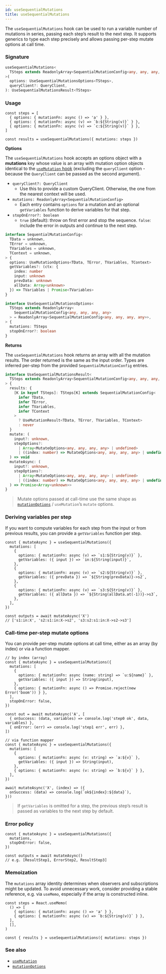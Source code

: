 ```yaml
---
id: useSequentialMutations
title: useSequentialMutations
---
```


The `useSequentialMutations` hook can be used to run a variable number of mutations in series, passing each step’s result to the next step. It supports generics to type each step precisely and allows passing per-step mutate options at call time.

### Signature

```ts
useSequentialMutations<
  TSteps extends ReadonlyArray<SequentialMutationConfig<any, any, any, any>>
>(
  options: UseSequentialMutationsOptions<TSteps>,
  queryClient?: QueryClient,
): UseSequentialMutationsResult<TSteps>
```

### Usage

```tsx
const steps = [
  { options: { mutationFn: async () => 'a' } },
  { options: { mutationFn: async (v) => `b:${String(v)}` } },
  { options: { mutationFn: async (v) => `c:${String(v)}` } },
]

const results = useSequentialMutations({ mutations: steps })
```

**Options**

The `useSequentialMutations` hook accepts an options object with a **mutations** key whose value is an array with mutation option objects identical to the [`useMutation` hook](../useMutation.md) (excluding the `queryClient` option - because the `QueryClient` can be passed as the second argument).

- `queryClient?: QueryClient`
  - Use this to provide a custom QueryClient. Otherwise, the one from the nearest context will be used.
- `mutations: ReadonlyArray<SequentialMutationConfig>`
  - Each entry contains `options` for a mutation and an optional `getVariables` function to derive variables for that step.
- `stopOnError?: boolean`
  - `true` (default): throw on first error and stop the sequence. `false`: include the error in outputs and continue to the next step.

```ts
interface SequentialMutationConfig<
  TData = unknown,
  TError = unknown,
  TVariables = unknown,
  TContext = unknown,
> {
  options: UseMutationOptions<TData, TError, TVariables, TContext>
  getVariables?: (ctx: {
    index: number
    input: unknown
    prevData: unknown
    allData: Array<unknown>
  }) => TVariables | Promise<TVariables>
}

interface UseSequentialMutationsOptions<
  TSteps extends ReadonlyArray<
    SequentialMutationConfig<any, any, any, any>
  > = ReadonlyArray<SequentialMutationConfig<any, any, any, any>>,
> {
  mutations: TSteps
  stopOnError?: boolean
}
```

**Returns**

The `useSequentialMutations` hook returns an array with all the mutation results. The order returned is the same as the input order. Types are inferred per-step from the provided `SequentialMutationConfig` entries.

```ts
interface UseSequentialMutationsResult<
  TSteps extends ReadonlyArray<SequentialMutationConfig<any, any, any, any>>
> {
  results: {
    [K in keyof TSteps]: TSteps[K] extends SequentialMutationConfig<
      infer TData,
      infer TError,
      infer TVariables,
      infer TContext
    >
      ? UseMutationResult<TData, TError, TVariables, TContext>
      : never
  }
  mutate: (
    input?: unknown,
    stepOptions?:
      | Array<MutateOptions<any, any, any, any> | undefined>
      | ((index: number) => MutateOptions<any, any, any, any> | undefined),
  ) => void
  mutateAsync: (
    input?: unknown,
    stepOptions?:
      | Array<MutateOptions<any, any, any, any> | undefined>
      | ((index: number) => MutateOptions<any, any, any, any> | undefined),
  ) => Promise<Array<unknown>>
}
```

> Mutate options passed at call-time use the same shape as [`mutationOptions`](./mutationOptions.md) / `useMutation`’s `mutate` options.

### Deriving variables per step

If you want to compute variables for each step from the input or from previous results, you can provide a `getVariables` function per step.

```tsx
const { mutateAsync } = useSequentialMutations({
  mutations: [
    {
      options: { mutationFn: async (v) => `s1:${String(v)}` },
      getVariables: ({ input }) => `in:${String(input)}`,
    },
    {
      options: { mutationFn: async (v) => `s2:${String(v)}` },
      getVariables: ({ prevData }) => `${String(prevData)}->s2`,
    },
    {
      options: { mutationFn: async (v) => `s3:${String(v)}` },
      getVariables: ({ allData }) => `${String(allData.at(-1))}->s3`,
    },
  ],
})

const outputs = await mutateAsync('X')
// ['s1:in:X', 's2:s1:in:X->s2', 's3:s2:s1:in:X->s2->s3']
```

### Call-time per-step mutate options

You can provide per-step mutate options at call time, either as an array (by index) or via a function mapper.

```tsx
// by index (array)
const { mutateAsync } = useSequentialMutations({
  mutations: [
    {
      options: { mutationFn: async (name: string) => `u:${name}` },
      getVariables: ({ input }) => String(input),
    },
    { options: { mutationFn: async () => Promise.reject(new Error('boom')) } },
  ],
  stopOnError: false,
})

const out = await mutateAsync('A', [
  { onSuccess: (data, variables) => console.log('step0 ok', data, variables) },
  { onError: (err) => console.log('step1 err', err) },
])
```

```tsx
// via function mapper
const { mutateAsync } = useSequentialMutations({
  mutations: [
    {
      options: { mutationFn: async (v: string) => `a:${v}` },
      getVariables: ({ input }) => String(input),
    },
    { options: { mutationFn: async (v: string) => `b:${v}` } },
  ],
})

await mutateAsync('X', (index) => ({
  onSuccess: (data) => console.log(`ok${index}:${data}`),
}))
```

> If `getVariables` is omitted for a step, the previous step’s result is passed as variables to the next step by default.

### Error policy

```tsx
const { mutateAsync } = useSequentialMutations({
  mutations,
  stopOnError: false,
})

const outputs = await mutateAsync()
// e.g. [ResultStep1, ErrorStep2, ResultStep3]
```

### Memoization

The `mutations` array identity determines when observers and subscriptions might be updated. To avoid unnecessary work, consider providing a stable reference, e.g. via `useMemo`, especially if the array is constructed inline.

```tsx
const steps = React.useMemo(
  () => [
    { options: { mutationFn: async () => 'a' } },
    { options: { mutationFn: async (v) => `b:${String(v)}` } },
  ],
  [],
)

const { results } = useSequentialMutations({ mutations: steps })
```

### See also

- [`useMutation`](./useMutation.md)
- [`mutationOptions`](./mutationOptions.md)


